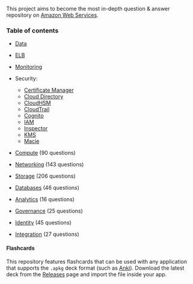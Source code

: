 This project aims to become the most in-depth question & answer repository on [Amazon Web Services](https://aws.com).

### Table of contents

* [Data](https://katademy.github.io/aws-faq/data)
* [ELB](https://katademy.github.io/aws-faq/elb)
* [Monitoring](https://katademy.github.io/aws-faq/monitoring)   
* Security:
  * [Certificate Manager](https://katademy.github.io/aws-faq/certificate-manager)
  * [Cloud Directory](https://katademy.github.io/aws-faq/cloud-directory)
  * [CloudHSM](https://katademy.github.io/aws-faq/cloudhsm)
  * [CloudTrail](https://katademy.github.io/aws-faq/cloudtrail)
  * [Cognito](https://katademy.github.io/aws-faq/cognito)
  * [IAM](https://katademy.github.io/aws-faq/iam)
  * [Inspector](https://katademy.github.io/aws-faq/)
  * [KMS](https://katademy.github.io/aws-faq/kms)
  * [Macie](https://katademy.github.io/aws-faq/macie)

* [Compute](Questions/Compute/README.md) (90 questions)
* [Networking](Questions/Networking/README.md) (143 questions)
* [Storage](Questions/Storage/README.md) (206 questions)
* [Databases](Questions/Databases/README.md) (46 questions)
* [Analytics](Questions/Analytics/README.md) (16 questions)
* [Governance](Questions/Governance/README.md) (25 questions)
* [Identity](Questions/Identity/README.md) (45 questions)
* [Integration](Questions/Integration/README.md) (27 questions)

#### Flashcards

This repository features flashcards that can be used with any application that supports the `.apkg` deck format (such as [Anki](https://ankiweb.net)). Download the latest deck from the [Releases](https://github.com/devsplit/aws/releases/) page and import the file inside your app.
